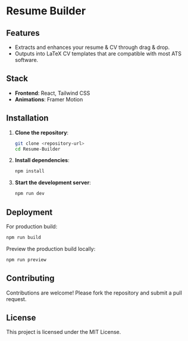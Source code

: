# Resume Builder

## Features

- Extracts and enhances your resume & CV through drag & drop.
- Outputs into LaTeX CV templates that are compatible with most ATS software. 

## Stack

- **Frontend**: React, Tailwind CSS
- **Animations**: Framer Motion

## Installation

1. **Clone the repository**:
   ```bash
   git clone <repository-url>
   cd Resume-Builder
   ```

2. **Install dependencies**:
   ```bash
   npm install
   ```

3. **Start the development server**:
   ```bash
   npm run dev
   ```

## Deployment

For production build:
```bash
npm run build
```

Preview the production build locally:
```bash
npm run preview
```

## Contributing

Contributions are welcome! Please fork the repository and submit a pull request.

## License

This project is licensed under the MIT License.
